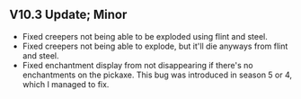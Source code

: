 ## V10.3 Update; Minor

- Fixed creepers not being able to be exploded using flint and steel.
- Fixed creepers not being able to explode, but it'll die anyways from flint and steel.
- Fixed enchantment display from not disappearing if there's no enchantments on the pickaxe. This bug was introduced in season 5 or 4, which I managed to fix.
